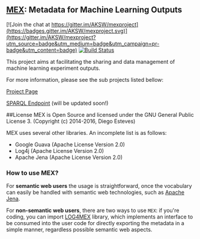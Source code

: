 ## [MEX](http://mex.aksw.org/): Metadata for Machine Learning Outputs

[![Join the chat at https://gitter.im/AKSW/mexproject](https://badges.gitter.im/AKSW/mexproject.svg)](https://gitter.im/AKSW/mexproject?utm_source=badge&utm_medium=badge&utm_campaign=pr-badge&utm_content=badge)
[![Build Status](https://travis-ci.org/AKSW/mexproject.svg?branch=master)](https://travis-ci.org/AKSW/mexproject)

This project aims at facilitating the sharing and data management of machine learning experiment outputs. 

For more information, please see the sub projects listed bellow:

[Project Page](http://aksw.github.io/mexproject/)

[SPARQL Endpoint](http://mex.aksw.org/sparql) (will be updated soon!)

##License
MEX is Open Source and licensed under the GNU General Public License 3.
(Copyright (c) 2014-2016, Diego Esteves)

MEX uses several other libraries. An incomplete list is as follows:
  * Google Guava (Apache License Version 2.0)
  * Log4j (Apache License Version 2.0)
  * Apache Jena (Apache License Version 2.0)

### How to use MEX?

For **semantic web users** the usage is straightforward, once the vocabulary can easily be handled with semantic web technologies, such as [Apache Jena](https://jena.apache.org/).

For **non-semantic web users**, there are two ways to use `MEX`: if you're coding, you can import [LOG4MEX](http://aksw.github.io/mexproject/) library, which implements an interface to be consumed into the user code for directly exporting the metadata in a simple manner, regardless possible semantic web aspects. 

